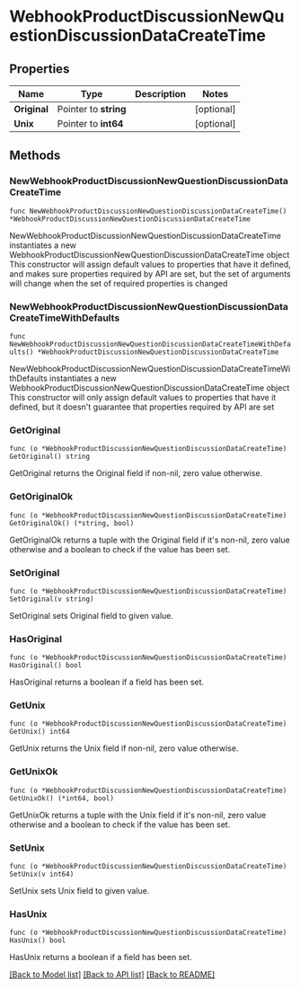 # WebhookProductDiscussionNewQuestionDiscussionDataCreateTime

## Properties

Name | Type | Description | Notes
------------ | ------------- | ------------- | -------------
**Original** | Pointer to **string** |  | [optional] 
**Unix** | Pointer to **int64** |  | [optional] 

## Methods

### NewWebhookProductDiscussionNewQuestionDiscussionDataCreateTime

`func NewWebhookProductDiscussionNewQuestionDiscussionDataCreateTime() *WebhookProductDiscussionNewQuestionDiscussionDataCreateTime`

NewWebhookProductDiscussionNewQuestionDiscussionDataCreateTime instantiates a new WebhookProductDiscussionNewQuestionDiscussionDataCreateTime object
This constructor will assign default values to properties that have it defined,
and makes sure properties required by API are set, but the set of arguments
will change when the set of required properties is changed

### NewWebhookProductDiscussionNewQuestionDiscussionDataCreateTimeWithDefaults

`func NewWebhookProductDiscussionNewQuestionDiscussionDataCreateTimeWithDefaults() *WebhookProductDiscussionNewQuestionDiscussionDataCreateTime`

NewWebhookProductDiscussionNewQuestionDiscussionDataCreateTimeWithDefaults instantiates a new WebhookProductDiscussionNewQuestionDiscussionDataCreateTime object
This constructor will only assign default values to properties that have it defined,
but it doesn't guarantee that properties required by API are set

### GetOriginal

`func (o *WebhookProductDiscussionNewQuestionDiscussionDataCreateTime) GetOriginal() string`

GetOriginal returns the Original field if non-nil, zero value otherwise.

### GetOriginalOk

`func (o *WebhookProductDiscussionNewQuestionDiscussionDataCreateTime) GetOriginalOk() (*string, bool)`

GetOriginalOk returns a tuple with the Original field if it's non-nil, zero value otherwise
and a boolean to check if the value has been set.

### SetOriginal

`func (o *WebhookProductDiscussionNewQuestionDiscussionDataCreateTime) SetOriginal(v string)`

SetOriginal sets Original field to given value.

### HasOriginal

`func (o *WebhookProductDiscussionNewQuestionDiscussionDataCreateTime) HasOriginal() bool`

HasOriginal returns a boolean if a field has been set.

### GetUnix

`func (o *WebhookProductDiscussionNewQuestionDiscussionDataCreateTime) GetUnix() int64`

GetUnix returns the Unix field if non-nil, zero value otherwise.

### GetUnixOk

`func (o *WebhookProductDiscussionNewQuestionDiscussionDataCreateTime) GetUnixOk() (*int64, bool)`

GetUnixOk returns a tuple with the Unix field if it's non-nil, zero value otherwise
and a boolean to check if the value has been set.

### SetUnix

`func (o *WebhookProductDiscussionNewQuestionDiscussionDataCreateTime) SetUnix(v int64)`

SetUnix sets Unix field to given value.

### HasUnix

`func (o *WebhookProductDiscussionNewQuestionDiscussionDataCreateTime) HasUnix() bool`

HasUnix returns a boolean if a field has been set.


[[Back to Model list]](../README.md#documentation-for-models) [[Back to API list]](../README.md#documentation-for-api-endpoints) [[Back to README]](../README.md)


